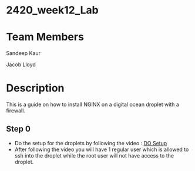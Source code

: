 # 2420_week12_Lab
# Team Members
Sandeep Kaur

Jacob Lloyd

# Description
This is a guide on how to install NGINX on a digital ocean droplet with a firewall.
## Step 0
* Do the setup for the droplets by following the video : <a href="https://vimeo.com/758870226/f75da348fc?embedded=true&source=vimeo_logo&owner=17609105" target="_blank">DO Setup</a>
* After following the video you will have 1 regular user which is allowed to ssh into the droplet while the root user will not have access to the droplet.
